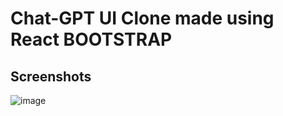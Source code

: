 # Chat-GPT UI Clone made using React BOOTSTRAP

## Screenshots
![image](https://github.com/mjahmed1280/clone-ChatGPT-UI/assets/93311046/27d5800c-3412-4306-b58c-d6200731353c)



